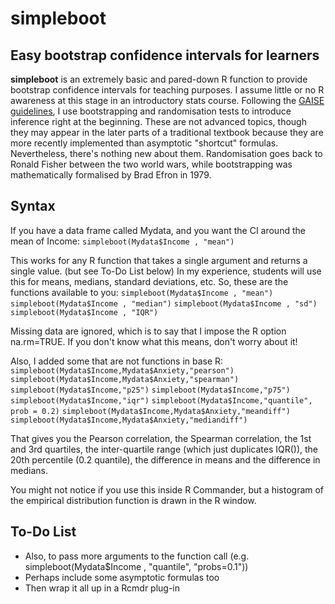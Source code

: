 simpleboot
==========

Easy bootstrap confidence intervals for learners
------------------------------------------------

**simpleboot** is an extremely basic and pared-down R function to provide bootstrap confidence intervals for teaching purposes. I assume little or no R awareness at this stage in an introductory stats course. Following the [GAISE guidelines](http://www.amstat.org/education/gaise/GaiseCollege_Full.pdf), I use bootstrapping and randomisation tests to introduce inference right at the beginning. These are not advanced topics, though they may appear in the later parts of a traditional textbook because they are more recently implemented than asymptotic "shortcut" formulas. Nevertheless, there's nothing new about them. Randomisation goes back to Ronald Fisher between the two world wars, while bootstrapping was mathematically formalised by Brad Efron in 1979.

Syntax
------

If you have a data frame called Mydata, and you want the CI around the mean of Income:
`simpleboot(Mydata$Income , "mean")`

This works for any R function that takes a single argument and returns a single value. (but see To-Do List below) In my experience, students will use this for means, medians, standard deviations, etc. So, these are the functions available to you:
`simpleboot(Mydata$Income , "mean")`
`simpleboot(Mydata$Income , "median")`
`simpleboot(Mydata$Income , "sd")`
`simpleboot(Mydata$Income , "IQR")`

Missing data are ignored, which is to say that I impose the R option na.rm=TRUE. If you don't know what this means, don't worry about it!

Also, I added some that are not functions in base R:
`simpleboot(Mydata$Income,Mydata$Anxiety,"pearson")`
`simpleboot(Mydata$Income,Mydata$Anxiety,"spearman")`
`simpleboot(Mydata$Income,"p25")`
`simpleboot(Mydata$Income,"p75")`
`simpleboot(Mydata$Income,"iqr")`
`simpleboot(Mydata$Income,"quantile", prob = 0.2)`
`simpleboot(Mydata$Income,Mydata$Anxiety,"meandiff")`
`simpleboot(Mydata$Income,Mydata$Anxiety,"mediandiff")`

That gives you the Pearson correlation, the Spearman correlation, the 1st and 3rd quartiles, the inter-quartile range (which just duplicates IQR()), the 20th percentile (0.2 quantile), the difference in means and the difference in medians.

You might not notice if you use this inside R Commander, but a histogram of the empirical distribution function is drawn in the R window.

To-Do List
----------

* Also, to pass more arguments to the function call (e.g. simpleboot(Mydata$Income , "quantile", "probs=0.1"))
* Perhaps include some asymptotic formulas too
* Then wrap it all up in a Rcmdr plug-in
